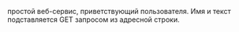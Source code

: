 простой веб-сервис, приветствующий пользователя.
Имя и текст подставляется GET запросом из адресной строки.

